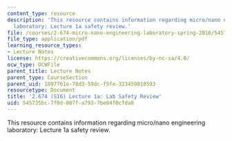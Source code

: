 ```yaml
---
content_type: resource
description: 'This resource contains information regarding micro/nano engineering
  laboratory: Lecture 1a safety review.'
file: /courses/2-674-micro-nano-engineering-laboratory-spring-2016/545735bc7f0d007fa7937be04f0cfda8_MIT2_674S16_Lec1aSaftyRev.pdf
file_type: application/pdf
learning_resource_types:
- Lecture Notes
license: https://creativecommons.org/licenses/by-nc-sa/4.0/
ocw_type: OCWFile
parent_title: Lecture Notes
parent_type: CourseSection
parent_uid: 1897761e-78d3-59dc-f5fe-323459810593
resourcetype: Document
title: '2.674 (S16) Lecture 1a: Lab Safety Review'
uid: 545735bc-7f0d-007f-a793-7be04f0cfda8
---
```

This resource contains information regarding micro/nano engineering laboratory: Lecture 1a safety review.